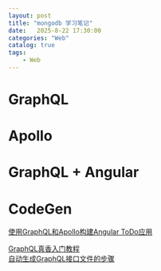 ```yaml
---                
layout: post                
title: "mongodb 学习笔记"                
date:   2025-8-22 17:30:00                 
categories: "Web"                
catalog: true                
tags:                 
    - Web                
---      
```


# GraphQL

# Apollo

# GraphQL + Angular

# CodeGen

[使用GraphQL和Apollo构建Angular ToDo应用](https://blog.csdn.net/weixin_32480007/article/details/148592021)

[GraphQL真香入门教程](https://juejin.cn/post/6844903841813495822)  
[自动生成GraphQL接口文件的步骤](https://blog.csdn.net/qq_31851435/article/details/102853649)